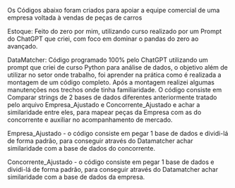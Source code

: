 Os Códigos abaixo foram criados para apoiar a equipe comercial de uma empresa voltada à vendas de peças de carros

Estoque: Feito do zero por mim, utilizando curso realizado por um Prompt do ChatGPT que criei, com foco em dominar o pandas do zero ao avançado.

DataMatcher: Código programado 100% pelo ChatGPT utilizando um prompt que criei de curso Python para análise de dados, o objetivo além de utilizar no setor onde trabalho, foi aprender na prática como é realizada a montagem de um código completo.
Após a montagem realizei algumas manutenções nos trechos onde tinha familiaridade.
O código consiste em Comparar strings de 2 bases de dados diferentes anteriormente tratado pelo arquivo Empresa_Ajustado e Concorrente_Ajustado e achar a similaridade entre eles, para mapear peças da Empresa com as do concorrente e auxiliar no acompanhamento de mercado.

Empresa_Ajustado - o código consiste em pegar 1 base de dados e dividi-lá de forma padrão, para conseguir através do Datamatcher achar similaridade com a base de dados do concorrente.

Concorrente_Ajustado - o código consiste em pegar 1 base de dados e dividi-lá de forma padrão, para conseguir através do Datamatcher achar similaridade com a base de dados da empresa.
